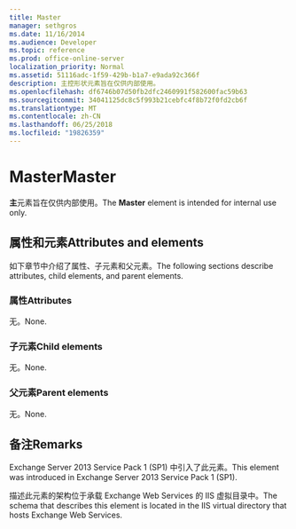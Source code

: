 ```yaml
---
title: Master
manager: sethgros
ms.date: 11/16/2014
ms.audience: Developer
ms.topic: reference
ms.prod: office-online-server
localization_priority: Normal
ms.assetid: 51116adc-1f59-429b-b1a7-e9ada92c366f
description: 主控形状元素旨在仅供内部使用。
ms.openlocfilehash: df6746b07d50fb2dfc2460991f582600fac59b63
ms.sourcegitcommit: 34041125dc8c5f993b21cebfc4f8b72f0fd2cb6f
ms.translationtype: MT
ms.contentlocale: zh-CN
ms.lasthandoff: 06/25/2018
ms.locfileid: "19826359"
---
```

# <a name="master"></a><span data-ttu-id="a7549-103">Master</span><span class="sxs-lookup"><span data-stu-id="a7549-103">Master</span></span>

<span data-ttu-id="a7549-104">**主**元素旨在仅供内部使用。</span><span class="sxs-lookup"><span data-stu-id="a7549-104">The **Master** element is intended for internal use only.</span></span> 

## <a name="attributes-and-elements"></a><span data-ttu-id="a7549-105">属性和元素</span><span class="sxs-lookup"><span data-stu-id="a7549-105">Attributes and elements</span></span>

<span data-ttu-id="a7549-106">如下章节中介绍了属性、子元素和父元素。</span><span class="sxs-lookup"><span data-stu-id="a7549-106">The following sections describe attributes, child elements, and parent elements.</span></span>
  
### <a name="attributes"></a><span data-ttu-id="a7549-107">属性</span><span class="sxs-lookup"><span data-stu-id="a7549-107">Attributes</span></span>

<span data-ttu-id="a7549-108">无。</span><span class="sxs-lookup"><span data-stu-id="a7549-108">None.</span></span>
  
### <a name="child-elements"></a><span data-ttu-id="a7549-109">子元素</span><span class="sxs-lookup"><span data-stu-id="a7549-109">Child elements</span></span>

<span data-ttu-id="a7549-110">无。</span><span class="sxs-lookup"><span data-stu-id="a7549-110">None.</span></span>
  
### <a name="parent-elements"></a><span data-ttu-id="a7549-111">父元素</span><span class="sxs-lookup"><span data-stu-id="a7549-111">Parent elements</span></span>

<span data-ttu-id="a7549-112">无。</span><span class="sxs-lookup"><span data-stu-id="a7549-112">None.</span></span>
  
## <a name="remarks"></a><span data-ttu-id="a7549-113">备注</span><span class="sxs-lookup"><span data-stu-id="a7549-113">Remarks</span></span>

<span data-ttu-id="a7549-114">Exchange Server 2013 Service Pack 1 (SP1) 中引入了此元素。</span><span class="sxs-lookup"><span data-stu-id="a7549-114">This element was introduced in Exchange Server 2013 Service Pack 1 (SP1).</span></span>
  
<span data-ttu-id="a7549-115">描述此元素的架构位于承载 Exchange Web Services 的 IIS 虚拟目录中。</span><span class="sxs-lookup"><span data-stu-id="a7549-115">The schema that describes this element is located in the IIS virtual directory that hosts Exchange Web Services.</span></span>
  

